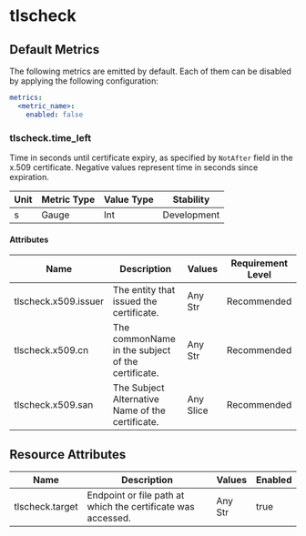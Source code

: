 [comment]: <> (Code generated by mdatagen. DO NOT EDIT.)

# tlscheck

## Default Metrics

The following metrics are emitted by default. Each of them can be disabled by applying the following configuration:

```yaml
metrics:
  <metric_name>:
    enabled: false
```

### tlscheck.time_left

Time in seconds until certificate expiry, as specified by `NotAfter` field in the x.509 certificate. Negative values represent time in seconds since expiration.

| Unit | Metric Type | Value Type | Stability |
| ---- | ----------- | ---------- | --------- |
| s | Gauge | Int | Development |

#### Attributes

| Name | Description | Values | Requirement Level |
| ---- | ----------- | ------ | -------- |
| tlscheck.x509.issuer | The entity that issued the certificate. | Any Str | Recommended |
| tlscheck.x509.cn | The commonName in the subject of the certificate. | Any Str | Recommended |
| tlscheck.x509.san | The Subject Alternative Name of the certificate. | Any Slice | Recommended |

## Resource Attributes

| Name | Description | Values | Enabled |
| ---- | ----------- | ------ | ------- |
| tlscheck.target | Endpoint or file path at which the certificate was accessed. | Any Str | true |

